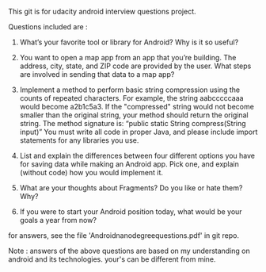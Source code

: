 This git is for udacity android interview questions project.

Questions included are :

1.  What’s your favorite tool or library for Android? Why is it so useful? 

2.	You want to open a map app from an app that you’re building. The address, city, state, and ZIP code are provided by the user. What steps are involved in sending that data to a map app?

3.  Implement a method to perform basic string compression using the counts of repeated characters. For example, the string aabcccccaaa would become a2b1c5a3. If the "compressed" string would not become smaller than the original string, your method should return the original string. The method signature is: “public static String compress(String input)” You must write all code in proper Java, and please include import statements for any libraries you use.

4.  List and explain the differences between four different options you have for saving data while making an Android app. Pick one, and explain (without code) how you would implement it.

5.  What are your thoughts about Fragments? Do you like or hate them? Why? 

6.  If you were to start your Android position today, what would be your goals a year from now? 

for answers, see the file 'Androidnanodegreequestions.pdf' in git repo.

Note : answers of the above questions are based on my understanding on android and its technologies. your's can be different from mine.
